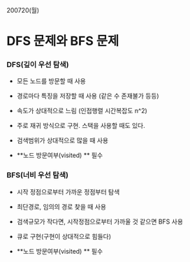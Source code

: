 200720(월)

# DFS 문제와 BFS 문제



### DFS(깊이 우선 탐색)

- 모든 노드를 방문할 때 사용
- 경로마다 특징을 저장할 때 사용 (같은 수 존재불가 등등)
- 속도가 상대적으로 느림 (인접행렬 시간복잡도 n^2)

- 주로 재귀 방식으로 구현. 스택을 사용할 때도 있다.
- 검색범위가 상대적으로 많을 때 사용
- **노드 방문여부(visited) ** 필수





### BFS(너비 우선 탐색)

- 시작 정점으로부터 가까운 정점부터 탐색
- 최단경로, 임의의 경로 찾을 때 사용
- 검색규모가 작다면, 시작정점으로부터 가까울 것 같으면 BFS 사용
- 큐로 구현(구현이 상대적으로 힘들다)

- **노드 방문여부(visited) ** 필수